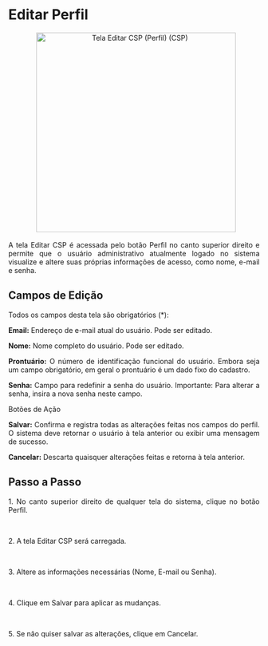 
# Editar Perfil
<p align="center">
  <img src="/csp/imagens_csp/editar_informaçoes_csp.jpg" alt="Tela Editar CSP (Perfil) (CSP)" width="400">
</p>

<p align="justify">
A tela Editar CSP é acessada pelo botão Perfil no canto superior direito e permite que o usuário administrativo atualmente logado no sistema visualize e altere suas próprias informações de acesso, como nome, e-mail e senha.
</p>

## Campos de Edição
<p align="justify">
Todos os campos desta tela são obrigatórios (*):
</p>

<p align="justify">
<b>Email:</b> Endereço de e-mail atual do usuário. Pode ser editado.
</p>

<p align="justify">
<b>Nome:</b> Nome completo do usuário. Pode ser editado.
</p>

<p align="justify">
<b>Prontuário:</b> O número de identificação funcional do usuário. Embora seja um campo obrigatório, em geral o prontuário é um dado fixo do cadastro.
</p>

<p align="justify">
<b>Senha:</b> Campo para redefinir a senha do usuário. Importante: Para alterar a senha, insira a nova senha neste campo.
</p>

Botões de Ação
<p align="justify">
<b>Salvar:</b> Confirma e registra todas as alterações feitas nos campos do perfil. O sistema deve retornar o usuário à tela anterior ou exibir uma mensagem de sucesso.
</p>

<p align="justify">
<b>Cancelar:</b> Descarta quaisquer alterações feitas e retorna à tela anterior.
</p>

## Passo a Passo
<p align="justify">1. No canto superior direito de qualquer tela do sistema, clique no botão Perfil.</p>  
<p align="justify">2. A tela Editar CSP será carregada.</p>  
<p align="justify">3. Altere as informações necessárias (Nome, E-mail ou Senha).</p>  
<p align="justify">4. Clique em Salvar para aplicar as mudanças.</p>  
<p align="justify">5. Se não quiser salvar as alterações, clique em Cancelar.</p>  

